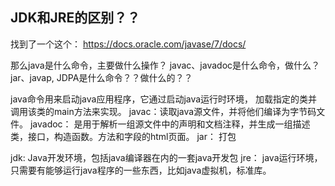 ## JDK和JRE的区别？？
找到了一个这个：
https://docs.oracle.com/javase/7/docs/

那么java是什么命令，主要做什么操作？
javac、javadoc是什么命令，做什么？
jar、javap, JDPA是什么命令？？做什么的？？

java命令用来启动java应用程序，它通过启动java运行时环境， 加载指定的类并调用该类的main方法来实现。
javac：读取java源文件，并将他们编译为字节码文件。
javadoc： 是用于解析一组源文件中的声明和文档注释，并生成一组描述类，接口，构造函数。方法和字段的html页面。
jar： 打包

jdk: Java开发环境，包括java编译器在内的一套java开发包
jre： java运行环境，只需要有能够运行java程序的一些东西，比如java虚拟机，标准库。





